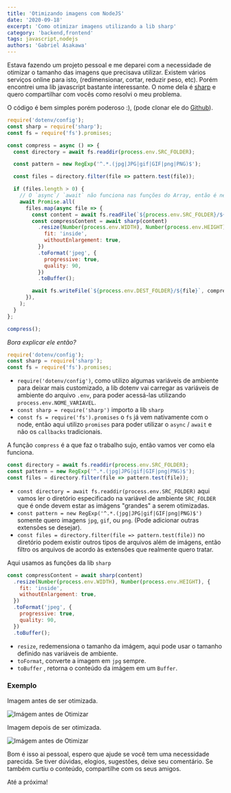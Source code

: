 ```yaml
---
title: 'Otimizando imagens com NodeJS'
date: '2020-09-18'
excerpt: 'Como otimizar imagens utilizando a lib sharp'
category: 'backend,frontend'
tags: javascript,nodejs
authors: 'Gabriel Asakawa'
---
```


Estava fazendo um projeto pessoal e me deparei com a necessidade de otimizar o tamanho das imagens que precisava utilizar. Existem vários serviços online para isto, (redimensionar, cortar, reduzir peso, etc). Porém encontrei uma lib javascript bastante interessante. O nome dela é [sharp](https://github.com/lovell/sharp) e quero compartilhar com vocês como resolvi o meu problema.

O código é bem simples porém poderoso :), (pode clonar ele do [Github](https://github.com/gasakawa/image-compress)).

```javascript
require('dotenv/config');
const sharp = require('sharp');
const fs = require('fs').promises;

const compress = async () => {
  const directory = await fs.readdir(process.env.SRC_FOLDER);

  const pattern = new RegExp('^.*.(jpg|JPG|gif|GIF|png|PNG)$');

  const files = directory.filter(file => pattern.test(file));

  if (files.length > 0) {
    // O `async`/ `await` não funciona nas funções do Array, então é necessário utilizar `await Promise.all`, porque a função da lib `sharp` que será utilizada retorna uma promise.
    await Promise.all(
      files.map(async file => {
        const content = await fs.readFile(`${process.env.SRC_FOLDER}/${file}`);
        const compressContent = await sharp(content)
          .resize(Number(process.env.WIDTH), Number(process.env.HEIGHT), {
            fit: 'inside',
            withoutEnlargement: true,
          })
          .toFormat('jpeg', {
            progressive: true,
            quality: 90,
          })
          .toBuffer();

        await fs.writeFile(`${process.env.DEST_FOLDER}/${file}`, compressContent);
      }),
    );
  }
};

compress();
```

_Bora explicar ele então?_

```javascript
require('dotenv/config');
const sharp = require('sharp');
const fs = require('fs').promises;
```

- `require('dotenv/config')`, como utilizo algumas variáveis de ambiente para deixar mais customizado, a lib dotenv vai carregar as variáveis de ambiente do arquivo `.env`, para poder acessá-las utilizando `process.env.NOME_VARIAVEL`.
- `const sharp = require('sharp')` importo a lib `sharp`
- `const fs = require('fs').promises` o `fs` já vem nativamente com o node, então aqui utilizo `promises` para poder utilizar o `async` / `await` e não os `callbacks` tradicionais.

A função `compress` é a que faz o trabalho sujo, então vamos ver como ela funciona.

```javascript
const directory = await fs.readdir(process.env.SRC_FOLDER);
const pattern = new RegExp('^.*.(jpg|JPG|gif|GIF|png|PNG)$');
const files = directory.filter(file => pattern.test(file));
```

- `const directory = await fs.readdir(process.env.SRC_FOLDER)` aqui vamos ler o diretório especificado na variável de ambiente `SRC_FOLDER` que é onde devem estar as imágens "grandes" a serem otimizadas.
- `const pattern = new RegExp('^.*.(jpg|JPG|gif|GIF|png|PNG)$')` somente quero imagens `jpg`, `gif`, ou `png`. (Pode adicionar outras extensões se desejar).
- `const files = directory.filter(file => pattern.test(file))` no diretório podem existir outros tipos de arquivos além de imágens, então filtro os arquivos de acordo às extensões que realmente quero tratar.

Aqui usamos as funções da lib `sharp`

```javascript
const compressContent = await sharp(content)
  .resize(Number(process.env.WIDTH), Number(process.env.HEIGHT), {
    fit: 'inside',
    withoutEnlargement: true,
  })
  .toFormat('jpeg', {
    progressive: true,
    quality: 90,
  })
  .toBuffer();
```

- `resize`, redemensiona o tamanho da imágem, aqui pode usar o tamanho definido nas variáveis de ambiente.
- `toFormat`, converte a imagem em `jpg` sempre.
- `toBuffer` , retorna o conteúdo da imágem em um `Buffer`.

### Exemplo

Imagem antes de ser otimizada.

![Imágem antes de Otimizar](https://gasakawa-blog.s3.amazonaws.com/tamanho_imagens_antes_optimizar_56b6eef214.png)

Imagem depois de ser otimizada.

![Imágem antes de Otimizar](https://gasakawa-blog.s3.amazonaws.com/tamanho_imagens_apos_optimizar_e99c2244ad.png)

Bom é isso ai pessoal, espero que ajude se você tem uma necessidade parecida. Se tiver dúvidas, elogios, sugestões, deixe seu comentário. Se também curtiu o conteúdo, compartilhe com os seus amigos.

Até a próxima!
